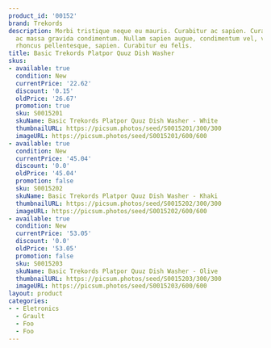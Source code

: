 ```yaml
---
product_id: '00152'
brand: Trekords
description: Morbi tristique neque eu mauris. Curabitur ac sapien. Curabitur nec massa
  ac massa gravida condimentum. Nullam sapien augue, condimentum vel, venenatis id,
  rhoncus pellentesque, sapien. Curabitur eu felis.
title: Basic Trekords Platpor Quuz Dish Washer
skus:
- available: true
  condition: New
  currentPrice: '22.62'
  discount: '0.15'
  oldPrice: '26.67'
  promotion: true
  sku: S0015201
  skuName: Basic Trekords Platpor Quuz Dish Washer - White
  thumbnailURL: https://picsum.photos/seed/S0015201/300/300
  imageURL: https://picsum.photos/seed/S0015201/600/600
- available: true
  condition: New
  currentPrice: '45.04'
  discount: '0.0'
  oldPrice: '45.04'
  promotion: false
  sku: S0015202
  skuName: Basic Trekords Platpor Quuz Dish Washer - Khaki
  thumbnailURL: https://picsum.photos/seed/S0015202/300/300
  imageURL: https://picsum.photos/seed/S0015202/600/600
- available: true
  condition: New
  currentPrice: '53.05'
  discount: '0.0'
  oldPrice: '53.05'
  promotion: false
  sku: S0015203
  skuName: Basic Trekords Platpor Quuz Dish Washer - Olive
  thumbnailURL: https://picsum.photos/seed/S0015203/300/300
  imageURL: https://picsum.photos/seed/S0015203/600/600
layout: product
categories:
- - Eletronics
  - Grault
  - Foo
  - Foo
---
```

